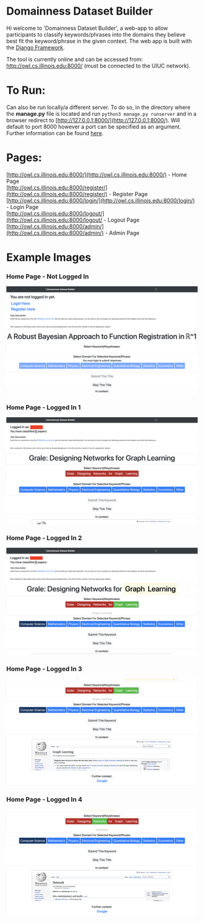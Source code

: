 # Domainness Dataset Builder

Hi welcome to 'Domainness Dataset Builder', a web-app to allow participants to classify keywords/phrases into the domains they believe best fit the keyword/phrase in the given context. The web app is built with the [Django Framework](https://www.djangoproject.com/). 

The tool is currently online and can be accessed from: http://owl.cs.illinois.edu:8000/ (must be connected to the UIUC network).

# To Run: 
Can also be run locally/a different server. To do so, in the directory where the **manage.py** file is located and run `python3 manage.py runserver` and in a browser redirect to [http://127.0.0.1:8000/](http://127.0.0.1:8000/).  Will default to port 8000 however a port can be specified as an argument. Further information can be found [here](https://docs.djangoproject.com/en/3.1/intro/tutorial01/).

# Pages:

[http://owl.cs.illinois.edu:8000/](http://owl.cs.illinois.edu:8000/) - Home Page <br />
[http://owl.cs.illinois.edu:8000/register/](http://owl.cs.illinois.edu:8000/register/) - Register Page <br />
[http://owl.cs.illinois.edu:8000/login/](http://owl.cs.illinois.edu:8000/login/) - Login Page <br />
[http://owl.cs.illinois.edu:8000/logout/](http://owl.cs.illinois.edu:8000/logout/ - Logout Page <br />
[http://owl.cs.illinois.edu:8000/admin/](http://owl.cs.illinois.edu:8000/admin/) - Admin Page <br />

# Example Images
### Home Page - Not Logged In
![Home Page - Logged In](https://github.com/rohanjsuresh/domainness_dataset_builder/blob/master/images/not_logged_in.png?raw=true)

### Home Page - Logged In 1
![Home Page - Not Logged In 1](https://github.com/rohanjsuresh/domainness_dataset_builder/blob/master/images/logged_in_1.png?raw=true)

### Home Page - Logged In 2
![Home Page - Not Logged In 2](https://github.com/rohanjsuresh/domainness_dataset_builder/blob/master/images/logged_in_2.png?raw=true)

### Home Page - Logged In 3
![Home Page - Not Logged In 3](https://github.com/rohanjsuresh/domainness_dataset_builder/blob/master/images/logged_in_3.png?raw=true)

### Home Page - Logged In 4
![Home Page - Not Logged In 4](https://github.com/rohanjsuresh/domainness_dataset_builder/blob/master/images/logged_in_4.png?raw=true)
